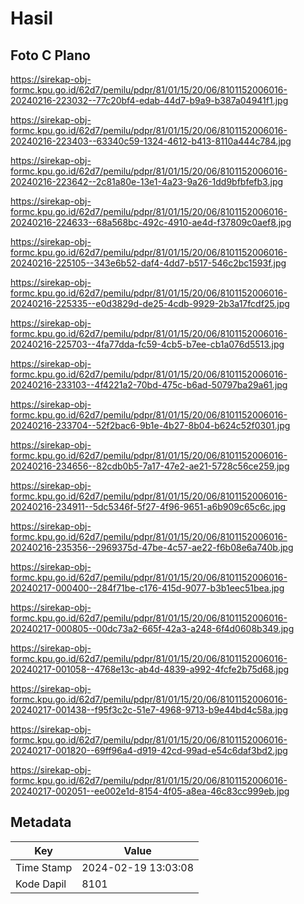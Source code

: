 # Hasil

## Foto C Plano

https://sirekap-obj-formc.kpu.go.id/62d7/pemilu/pdpr/81/01/15/20/06/8101152006016-20240216-223032--77c20bf4-edab-44d7-b9a9-b387a04941f1.jpg

https://sirekap-obj-formc.kpu.go.id/62d7/pemilu/pdpr/81/01/15/20/06/8101152006016-20240216-223403--63340c59-1324-4612-b413-8110a444c784.jpg

https://sirekap-obj-formc.kpu.go.id/62d7/pemilu/pdpr/81/01/15/20/06/8101152006016-20240216-223642--2c81a80e-13e1-4a23-9a26-1dd9bfbfefb3.jpg

https://sirekap-obj-formc.kpu.go.id/62d7/pemilu/pdpr/81/01/15/20/06/8101152006016-20240216-224633--68a568bc-492c-4910-ae4d-f37809c0aef8.jpg

https://sirekap-obj-formc.kpu.go.id/62d7/pemilu/pdpr/81/01/15/20/06/8101152006016-20240216-225105--343e6b52-daf4-4dd7-b517-546c2bc1593f.jpg

https://sirekap-obj-formc.kpu.go.id/62d7/pemilu/pdpr/81/01/15/20/06/8101152006016-20240216-225335--e0d3829d-de25-4cdb-9929-2b3a17fcdf25.jpg

https://sirekap-obj-formc.kpu.go.id/62d7/pemilu/pdpr/81/01/15/20/06/8101152006016-20240216-225703--4fa77dda-fc59-4cb5-b7ee-cb1a076d5513.jpg

https://sirekap-obj-formc.kpu.go.id/62d7/pemilu/pdpr/81/01/15/20/06/8101152006016-20240216-233103--4f4221a2-70bd-475c-b6ad-50797ba29a61.jpg

https://sirekap-obj-formc.kpu.go.id/62d7/pemilu/pdpr/81/01/15/20/06/8101152006016-20240216-233704--52f2bac6-9b1e-4b27-8b04-b624c52f0301.jpg

https://sirekap-obj-formc.kpu.go.id/62d7/pemilu/pdpr/81/01/15/20/06/8101152006016-20240216-234656--82cdb0b5-7a17-47e2-ae21-5728c56ce259.jpg

https://sirekap-obj-formc.kpu.go.id/62d7/pemilu/pdpr/81/01/15/20/06/8101152006016-20240216-234911--5dc5346f-5f27-4f96-9651-a6b909c65c6c.jpg

https://sirekap-obj-formc.kpu.go.id/62d7/pemilu/pdpr/81/01/15/20/06/8101152006016-20240216-235356--2969375d-47be-4c57-ae22-f6b08e6a740b.jpg

https://sirekap-obj-formc.kpu.go.id/62d7/pemilu/pdpr/81/01/15/20/06/8101152006016-20240217-000400--284f71be-c176-415d-9077-b3b1eec51bea.jpg

https://sirekap-obj-formc.kpu.go.id/62d7/pemilu/pdpr/81/01/15/20/06/8101152006016-20240217-000805--00dc73a2-665f-42a3-a248-6f4d0608b349.jpg

https://sirekap-obj-formc.kpu.go.id/62d7/pemilu/pdpr/81/01/15/20/06/8101152006016-20240217-001058--4768e13c-ab4d-4839-a992-4fcfe2b75d68.jpg

https://sirekap-obj-formc.kpu.go.id/62d7/pemilu/pdpr/81/01/15/20/06/8101152006016-20240217-001438--f95f3c2c-51e7-4968-9713-b9e44bd4c58a.jpg

https://sirekap-obj-formc.kpu.go.id/62d7/pemilu/pdpr/81/01/15/20/06/8101152006016-20240217-001820--69ff96a4-d919-42cd-99ad-e54c6daf3bd2.jpg

https://sirekap-obj-formc.kpu.go.id/62d7/pemilu/pdpr/81/01/15/20/06/8101152006016-20240217-002051--ee002e1d-8154-4f05-a8ea-46c83cc999eb.jpg


## Metadata

| Key        | Value               |
| ---------- | ------------------- |
| Time Stamp | 2024-02-19 13:03:08 |
| Kode Dapil | 8101                |



